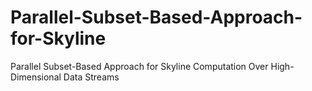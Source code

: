 # Parallel-Subset-Based-Approach-for-Skyline
Parallel Subset-Based Approach for Skyline Computation Over High-Dimensional Data Streams
